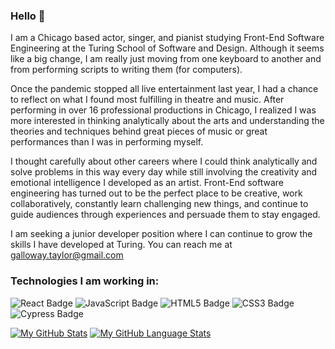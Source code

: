 ### Hello 👋
I am a Chicago based actor, singer, and pianist studying Front-End Software Engineering at the Turing School of Software and Design. Although it seems like a big change, I am really just moving from one keyboard to another and from performing scripts to writing them (for computers).

Once the pandemic stopped all live entertainment last year, I had a chance to reflect on what I found most fulfilling in theatre and music. After performing in over 16 professional productions in Chicago, I realized I was more interested in thinking analytically about the arts and understanding the theories and techniques behind great pieces of music or great performances than I was in performing myself.

I thought carefully about other careers where I could think analytically and solve problems in this way every day while still involving the creativity and emotional intelligence I developed as an artist. Front-End software engineering has turned out to be the perfect place to be creative, work collaboratively, constantly learn challenging new things, and continue to guide audiences through experiences and persuade them to stay engaged.

I am seeking a junior developer position where I can continue to grow the skills I have developed at Turing. You can reach me at galloway.taylor@gmail.com

### Technologies I am working in:

<p text-align="center"> 
    <img alt="React Badge" src="https://img.shields.io/badge/React-61DAFB?logo=react&logoColor=000&style=flat-square)" />
    <img alt="JavaScript Badge" src="https://img.shields.io/badge/JavaScript-F7DF1E?logo=javascript&logoColor=000&style=flat-square" />
    <img alt="HTML5 Badge" src="https://img.shields.io/badge/HTML5-E34F26?logo=html5&logoColor=fff&style=flat-square" />
    <img alt="CSS3 Badge" src="https://img.shields.io/badge/CSS3-1572B6?logo=css3&logoColor=fff&style=flat-square" />
    <img alt="Cypress Badge" src="https://img.shields.io/badge/Cypress-17202C?logo=cypress&logoColor=fff&style=flat-square" />
</p>

[![My GitHub Stats](https://github-readme-stats.vercel.app/api/?username=tylrs&count_private=true&theme=tokyonight&showicons=true)]()
[![My GitHub Language Stats](https://github-readme-stats.vercel.app/api/top-langs/?username=tylrs&langs_count=5&theme=tokyonight)]()


<!--
**tylrs/tylrs** is a ✨ _special_ ✨ repository because its `README.md` (this file) appears on your GitHub profile.

Here are some ideas to get you started:

- 🔭 I’m currently working on ...
- 🌱 I’m currently learning ...
- 👯 I’m looking to collaborate on ...
- 🤔 I’m looking for help with ...
- 💬 Ask me about ...
- 📫 How to reach me: ...
- 😄 Pronouns: ...
- ⚡ Fun fact: ...
-->

